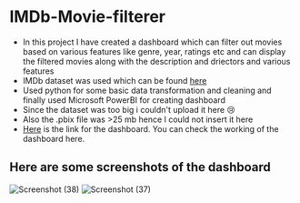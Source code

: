 # IMDb-Movie-filterer
- In this project I have created a dashboard which can filter out movies based on various features like genre, year, ratings etc and can display the filtered movies along with the description and driectors and various features
- IMDb dataset was used which can be found [here](https://www.kaggle.com/stefanoleone992/imdb-extensive-dataset)
- Used python for some basic data transformation and cleaning and finally used Microsoft PowerBI for creating dashboard 
- Since the dataset was too big i couldn't upload it here :cry:
- Also the .pbix file was >25 mb hence I could not insert it here
- [Here](https://app.powerbi.com/view?r=eyJrIjoiNTI1N2ZhOWUtM2VkZS00NzAzLWJlMTAtNjIyY2E2ODE3NzQ0IiwidCI6ImQxZjE0MzQ4LWYxYjUtNGEwOS1hYzk5LTdlYmYyMTNjYmM4MSIsImMiOjEwfQ%3D%3D) is the link for the dashboard. You can check the working of the dashboard here.

## Here are some screenshots of the dashboard
![Screenshot (38)](https://user-images.githubusercontent.com/69520073/113863995-fdf65f00-97c7-11eb-828b-4c1a3f82cfd7.png)
![Screenshot (37)](https://user-images.githubusercontent.com/69520073/113864096-1c5c5a80-97c8-11eb-8991-8fd77678fc89.png)


